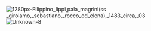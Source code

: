 ![1280px-Filippino_lippi,_pala_magrini_(ss _girolamo,_sebastiano,_rocco_ed_elena),_1483_circa,_03](https://github.com/DarkEvamSar/creall/assets/160559076/1d791277-b1d0-4fe3-8e6d-c5a32ad7701e)
![Unknown-8](https://github.com/DarkEvamSar/creall/assets/160559076/9634b832-6482-4d3d-a971-9aace94addaf)
